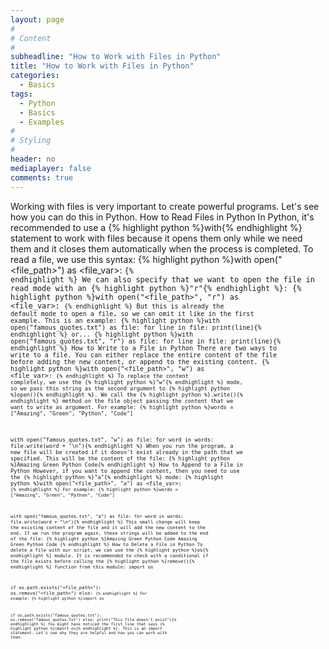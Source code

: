 ```yaml
---
layout: page
#
# Content
#
subheadline: "How to Work with Files in Python"
title: "How to Work with Files in Python"
categories:
  - Basics
tags:
  - Python
  - Basics
  - Examples
#
# Styling
#
header: no
mediaplayer: false
comments: true
---
```

Working with files is very important to create powerful programs. Let's see how you can do this in Python.
How to Read Files in Python
In Python, it's recommended to use a {% highlight python %}with{% endhighlight %} statement to work with files because it opens them only while we need them and it closes them automatically when the process is completed.
To read a file, we use this syntax:
{% highlight python %}with open("<file_path>") as <file_var>:
    <code>{% endhighlight %}
We can also specify that we want to open the file in read mode with an {% highlight python %}"r"{% endhighlight %}:
{% highlight python %}with open("<file_path>", "r") as <file_var>:
    <code>{% endhighlight %}
But this is already the default mode to open a file, so we can omit it like in the first example.
This is an example:
{% highlight python %}with open("famous_quotes.txt") as file:
    for line in file:
        print(line){% endhighlight %}
or...
{% highlight python %}with open("famous_quotes.txt", "r") as file:
    for line in file:
        print(line){% endhighlight %}
How to Write to a File in Python
There are two ways to write to a file. You can either replace the entire content of the file before adding the new content, or append to the existing content.
{% highlight python %}with open("<file_path>", "w") as <file_var>:
    <code>{% endhighlight %}
To replace the content completely, we use the {% highlight python %}"w"{% endhighlight %} mode, so we pass this string as the second argument to {% highlight python %}open(){% endhighlight %}. We call the {% highlight python %}.write(){% endhighlight %} method on the file object passing the content that we want to write as argument.
For example:
{% highlight python %}words = ["Amazing", "Green", "Python", "Code"]

with open("famous_quotes.txt", "w") as file:
    for word in words:
        file.write(word + "\n"){% endhighlight %}
When you run the program, a new file will be created if it doesn't exist already in the path that we specified.
This will be the content of the file:
{% highlight python %}Amazing
Green
Python
Code{% endhighlight %}
How to Append to a File in Python
However, if you want to append the content, then you need to use the {% highlight python %}"a"{% endhighlight %} mode:
{% highlight python %}with open("<file_path>", "a") as <file_var>:
    <code>
{% endhighlight %}
For example:
{% highlight python %}words = ["Amazing", "Green", "Python", "Code"]

with open("famous_quotes.txt", "a") as file:
    for word in words:
        file.write(word + "\n"){% endhighlight %}
This small change will keep the existing content of the file and it will add the new content to the end.
If we run the program again, these strings will be added to the end of the file:
{% highlight python %}Amazing
Green
Python
Code
Amazing
Green
Python
Code
{% endhighlight %}
How to Delete a File in Python
To delete a file with our script, we can use the {% highlight python %}os{% endhighlight %} module. It is recommended to check with a conditional if the file exists before calling the {% highlight python %}remove(){% endhighlight %} function from this module:
import os

if os.path.exists("<file_path>"):
  os.remove("<file_path>")
else:
  <code>{% endhighlight %}
For example:
{% highlight python %}import os

if os.path.exists("famous_quotes.txt"):
  os.remove("famous_quotes.txt")
else:
  print("This file doesn't exist"){% endhighlight %}
You might have noticed the first line that says {% highlight python %}import os{% endhighlight %}. This is an import statement. Let's see why they are helpful and how you can work with them.
